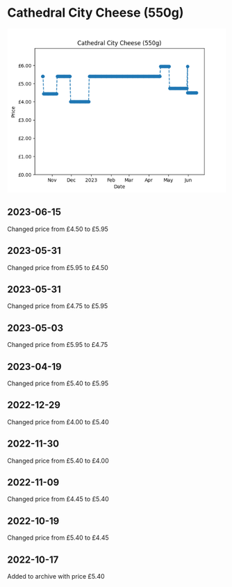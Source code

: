# Cathedral City Cheese (550g)
![](charts/product-31833011.png)
## 2023-06-15
Changed price from £4.50 to £5.95
## 2023-05-31
Changed price from £5.95 to £4.50
## 2023-05-31
Changed price from £4.75 to £5.95
## 2023-05-03
Changed price from £5.95 to £4.75
## 2023-04-19
Changed price from £5.40 to £5.95
## 2022-12-29
Changed price from £4.00 to £5.40
## 2022-11-30
Changed price from £5.40 to £4.00
## 2022-11-09
Changed price from £4.45 to £5.40
## 2022-10-19
Changed price from £5.40 to £4.45
## 2022-10-17
Added to archive with price £5.40
